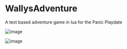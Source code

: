 # WallysAdventure
A text based adventure game in lua for the Panic Playdate



![image](https://github.com/marcusaureliu5/WallysAdventure/assets/50851029/20dcf670-011b-4252-96f5-758749dd2acd)

![image](https://github.com/marcusaureliu5/WallysAdventure/assets/50851029/e2bf03d0-acf9-4ddc-9588-a578ddc914d5)
